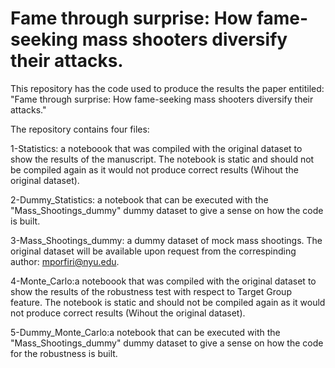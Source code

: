 # Fame through surprise: How fame-seeking mass shooters diversify their attacks.

This repository has the code used to produce the results the paper entitiled: "Fame through surprise: How fame-seeking mass shooters diversify their attacks."

The repository contains four files:

1-Statistics: a noteboook that was compiled with the original dataset to show the results of the manuscript. The notebook is static and should not be compiled again as it would not produce correct results (Wihout the original dataset).

2-Dummy_Statistics: a notebook that can be executed with the "Mass_Shootings_dummy" dummy dataset to give a sense on how the code is built.

3-Mass_Shootings_dummy: a dummy dataset of mock mass shootings. The original dataset will be available upon request from the correspinding author: mporfiri@nyu.edu.

4-Monte_Carlo:a noteboook that was compiled with the original dataset to show the results of the robustness test with respect to Target Group feature. The notebook is static and should not be compiled again as it would not produce correct results (Wihout the original dataset).

5-Dummy_Monte_Carlo:a notebook that can be executed with the "Mass_Shootings_dummy" dummy dataset to give a sense on how the code for the robustness is built.
